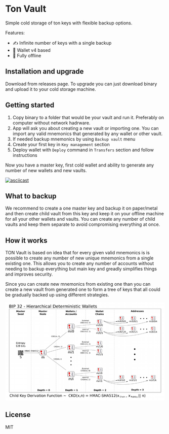 # Ton Vault

Simple cold storage of ton keys with flexible backup options.

Features:
* ✍️ Infinite number of keys with a single backup
* 🚀 Wallet v4 based
* 🛑 Fully offline

## Installation and upgrade

Download from releases page. To upgrade you can just download binary and upload it to your cold storage machine.

## Getting started

1) Copy binary to a folder that would be your vault and run it. Preferably on computer without network hadrware.
2) App will ask you about creating a new vault or importing one. You can import any valid mnemonics that generated by any wallet or other vault.
3) If needed backup mnemonics by using `Backup vault` menu
4) Create your first key in `Key management` section
5) Deploy wallet with `Deploy` command in `Transfers` section and follow instructions

Now you have a master key, first cold wallet and ability to generate any number of new wallets and new vaults.

[![asciicast](https://asciinema.org/a/Y3N09RbKQLNIfRBKfPzk0CIat.svg)](https://asciinema.org/a/Y3N09RbKQLNIfRBKfPzk0CIat)

## What to backup

We recommend to create a one master key and backup it on paper/metal and then create child vault from this key and keep it on your offline machine for all your other wallets and vaults. You can create any number of child vaults and keep them separate to avoid compromising everything at once.

## How it works

TON Vault is based on idea that for every given valid mnemonics is is possible to create any number of new unique mnemonics from a single existing one. This allows you to create any number of accounts without needing to backup everything but main key and greadly simplifies things and improves security.

Since you can create new mnemonics from existing one than you can create a new vault from generated one to form a tree of keys that all could be gradually backed up using different strategies.

![Bitcoin's Keys](/doc_bip32.png)

## License

MIT
